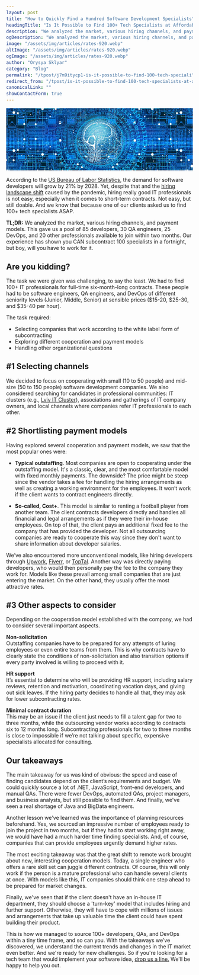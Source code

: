 ```yaml
---
layout: post
title: "How to Quickly Find a Hundred Software Development Specialists"
headingTitle: "Is It Possible to Find 100+ Tech Specialists at Affordable Rates in a Fortnight? Yes!"
description: "We analyzed the market, various hiring channels, and payment models. Our experience has shown you CAN subcontract 100 specialists in a fortnight, but boy, will you have to work for it"
ogDescription: "We analyzed the market, various hiring channels, and payment models. Our experience has shown you CAN subcontract 100 specialists in a fortnight, but boy, will you have to work for it"
image: "/assets/img/articles/rates-920.webp"
altImage: "/assets/img/articles/rates-920.webp"
ogImage: "/assets/img/articles/rates-920.webp"
author: "Orysya Sklyar"
category: "Blog"
permalink: "/tpost/j7m9itycp1-is-it-possible-to-find-100-tech-speciali"
redirect_from: "/tpost/is-it-possible-to-find-100-tech-specialists-at-affordable-rates-in-a-fortnight"
canonicalLink: ""
showContactForm: true
---
```


![Outsource networking](/assets/img/articles/rates-920.webp)

According to the [US Bureau of Labor Statistics](https://www.bls.gov/ooh/computer-and-information-technology/software-developers.htm), the demand for software developers will grow by 21% by 2028. Yet, despite that and the [hiring landscape shift](https://www.computerweekly.com/news/252487612/Coronavirus-The-pandemics-impact-on-tech-jobs-now-and-in-the-future) caused by the pandemic, hiring really good IT professionals is not easy, especially when it comes to short-term contracts. Not easy, but still doable. And we know that because one of our clients asked us to find 100+ tech specialists ASAP.

**TL;DR:** We analyzed the market, various hiring channels, and payment models. This gave us a pool of 85 developers, 30 QA engineers, 25 DevOps, and 20 other professionals available to join within two months. Our experience has shown you CAN subcontract 100 specialists in a fortnight, but boy, will you have to work for it.

## Are you kidding?

The task we were given was challenging, to say the least. We had to find 100+ IT professionals for full-time six-month-long contracts. These people had to be software engineers, QA engineers, and DevOps of different seniority levels (Junior, Middle, Senior) at sensible prices ($15-20, $25-30, and $35-40 per hour).

The task required:
- Selecting companies that work according to the white label form of subcontracting
- Exploring different cooperation and payment models
- Handling other organizational questions

## #1 Selecting channels

We decided to focus on cooperating with small (10 to 50 people) and mid-size (50 to 150 people) software development companies. We also considered searching for candidates in professional communities: IT clusters (e.g., [Lviv IT Cluster](https://itcluster.lviv.ua/en/)), associations and gatherings of IT company owners, and local channels where companies refer IT professionals to each other.

## #2 Shortlisting payment models

Having explored several cooperation and payment models, we saw that the most popular ones were:

- **Typical outstaffing**. Most companies are open to cooperating under the outstaffing model. It's a classic, clear, and the most comfortable model with fixed monthly payments. The downside? The price might be steep since the vendor takes a fee for handling the hiring arrangements as well as creating a working environment for the employees. It won’t work if the client wants to contract engineers directly.

- **So-called, Cost+**. This model is similar to renting a football player from another team. The client contracts developers directly and handles all financial and legal arrangements as if they were their in-house employees. On top of that, the client pays an additional fixed fee to the company that has provided the developer. Not all outsourcing companies are ready to cooperate this way since they don't want to share information about developer salaries.

We’ve also encountered more unconventional models, like hiring developers through [Upwork](https://www.upwork.com), [Fiverr](https://www.fiverr.com), or [TopTal](https://www.toptal.com). Another way was directly paying developers, who would then personally pay the fee to the company they work for. Models like these prevail among small companies that are just entering the market. On the other hand, they usually offer the most attractive rates.

## #3 Other aspects to consider

Depending on the cooperation model established with the company, we had to consider several important aspects.

**Non-solicitation**  
Outstaffing companies have to be prepared for any attempts of luring employees or even entire teams from them. This is why contracts have to clearly state the conditions of non-solicitation and also transition options if every party involved is willing to proceed with it.

**HR support**  
It’s essential to determine who will be providing HR support, including salary reviews, retention and motivation, coordinating vacation days, and giving out sick leaves. If the hiring party decides to handle all that, they may ask for lower subcontracting rates.

**Minimal contract duration**  
This may be an issue if the client just needs to fill a talent gap for two to three months, while the outsourcing vendor works according to contracts six to 12 months long. Subcontracting professionals for two to three months is close to impossible if we’re not talking about specific, expensive specialists allocated for consulting.

## Our takeaways

The main takeaway for us was kind of obvious: the speed and ease of finding candidates depend on the client’s requirements and budget. We could quickly source a lot of .NET, JavaScript, front-end developers, and manual QAs. There were fewer DevOps, automated QAs, project managers, and business analysts, but still possible to find them. And finally, we've seen a real shortage of Java and BigData engineers.

Another lesson we've learned was the importance of planning resources beforehand. Yes, we sourced an impressive number of employees ready to join the project in two months, but if they had to start working right away, we would have had a much harder time finding specialists. And, of course, companies that can provide employees urgently demand higher rates.

The most exciting takeaway was that the great shift to remote work brought about new, interesting cooperation models. Today, a single engineer who offers a rare skill set can juggle different contracts. Of course, this will only work if the person is a mature professional who can handle several clients at once. With models like this, IT companies should think one step ahead to be prepared for market changes.

Finally, we've seen that if the client doesn't have an in-house IT department, they should choose a 'turn-key' model that includes hiring and further support. Otherwise, they will have to cope with millions of issues and arrangements that take up valuable time the client could have spent building their product.

This is how we managed to source 100+ developers, QAs, and DevOps within a tiny time frame, and so can you. With the takeaways we’ve discovered, we understand the current trends and changes in the IT market even better. And we're ready for new challenges. So if you're looking for a tech team that would implement your software idea, [drop us a line.](http://site.implex.me/#contact-us) We'll be happy to help you out.
